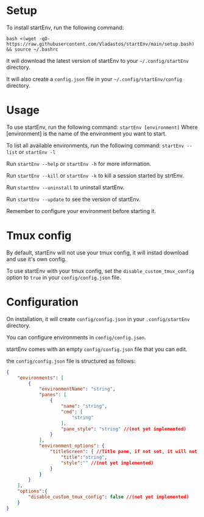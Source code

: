#  Setup


To install startEnv, run the following command:

`bash <(wget -qO- https://raw.githubusercontent.com/Vladastos/startEnv/main/setup.bash) && source ~/.bashrc`

It will download the latest version of startEnv to your `~/.config/startEnv` directory.

It will also create a `config.json` file in your `~/.config/startEnv/config` directory.


# Usage


To use startEnv, run the following command:
`startEnv [environment]`
Where [environment] is the name of the environment you want to start.

To list all available environments, run the following command:
`startEnv --list` or `startEnv -l`

Run `startEnv --help` or `startEnv -h` for more information.

Run `startEnv --kill` or `startEnv -k` to kill a session started by strtEnv.

Run `startEnv --uninstall` to uninstall startEnv.

Run `startEnv --update` to see the version of startEnv.

Remember to configure your environment before starting it.


# Tmux config


By default, startEnv will not use your tmux config, it will instad download and use it's own config.

To use startEnv with your tmux config, set the `disable_custom_tmux_config` option to `true` in your `config/config.json` file.


# Configuration


On installation, it will create `config/config.json` in your `.config/startEnv` directory.

You can configure environments in `config/config.json`.

startEnv comes with an empty `config/config.json` file that you can edit.

the `config/config.json` file is structured as follows:


```json
{
    "environments": [
        {
            "environmentName": "string",
            "panes": [
                {
                    "name": "string",
                    "cmd": [
                        "string"
                    ],
                    "pane_style": "string" //(not yet implemented)
                }
            ],
            "environment_options": {
                "titleScreen": { //Title pane, if not set, it will not be created
                    "title":"string",
                    "style":"" //(not yet implemented)
                } 
            }
        }
    ],
    "options":{
        "disable_custom_tmux_config": false //(not yet implemented)
    }
}
```
